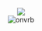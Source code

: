 <p align="center">
<img src="https://komarev.com/ghpvc/?username=onvrb&color=blue">
<br>
<img src="https://github-readme-streak-stats.herokuapp.com?user=onvrb&theme=tokyonight_duo&hide_border=true&date_format=M%20j%5B%2C%20Y%5D" alt="onvrb">
</p>
